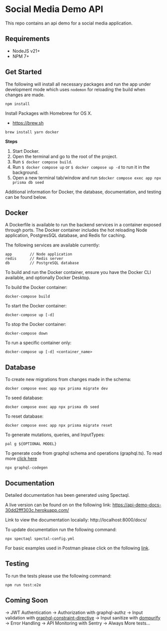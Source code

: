 # Social Media Demo API

This repo contains an api demo for a social media application.

## Requirements

- NodeJS v21+
- NPM 7+

## Get Started

The following will install all necessary packages and run the app under development mode which uses `nodemon` for reloading the build when changes are made.

```
npm install
```

Install Packages with Homebrew for OS X.

- https://brew.sh

```
brew install yarn docker
```

**Steps**

1. Start Docker.
2. Open the terminal and go to the root of the project.
3. Run `$ docker compose build`.
4. Run `$ docker compose up` or `$ docker compose up -d` to run it in the background.
5. Open a new terminal tab/window and run `$docker compose exec app npx prisma db seed`

Additional information for Docker, the database, documentation, and testing can be found below.

## Docker

A Dockerfile is available to run the backend services in a container exposed through ports. The Docker container
includes the hot reloading Node application, PostgresSQL database, and Redis for caching.

The following services are available currently:

```
app        // Node application
redis      // Redis server
db         // PostgreSQL database
```

To build and run the Docker container, ensure you have the Docker CLI available, and optionally Docker Desktop.

To build the Docker container:

```
docker-compose build
```

To start the Docker container:

```
docker-compose up [-d]
```

To stop the Docker container:

```
docker-compose down
```

To run a specific container only:

```
docker-compose up [-d] <container_name>
```

## Database

To create new migrations from changes made in the schema:

```
docker compose exec app npx prisma migrate dev
```

To seed database:

```
docker compose exec app npx prisma db seed
```

To reset database:

```
docker compose exec app npx prisma migrate reset
```

To generate mutations, queries, and InputTypes:

```
pal g ${OPTIONAL MODEL}
```

To generate code from graphql schema and operations (graphql.ts). To read more [click here](https://the-guild.dev/graphql/codegen/docs/advanced/how-does-it-work)

```
npx graphql-codegen
```

## Documentation

Detailed documentation has been generated using Spectaql.

A live version can be found on on the following link: https://api-demo-docs-30dd2fff303c.herokuapp.com/

Link to view the documentation localally: http://localhost:8000/docs/

To update documentation run the following command:

```
npx spectaql spectal-config.yml
```

For basic examples used in Postman please click on the following [link](https://docs.google.com/document/d/1JFnHrq-Stvegreys2igtCHi-FybkalfY/view).

## Testing

To run the tests please use the following command:

```
npm run test:e2e
```

## Coming Soon

-> JWT Authentication
-> Authorization with graphql-authz
-> Input validation with [graphql-constraint-directive](https://escape.tech/blog/graphql-input-validation-and-sanitization/)
-> Input sanitize with [dompurify](https://escape.tech/blog/graphql-input-validation-and-sanitization/)
-> Error Handling
-> API Monitoring with Sentry
-> Always More tests...
